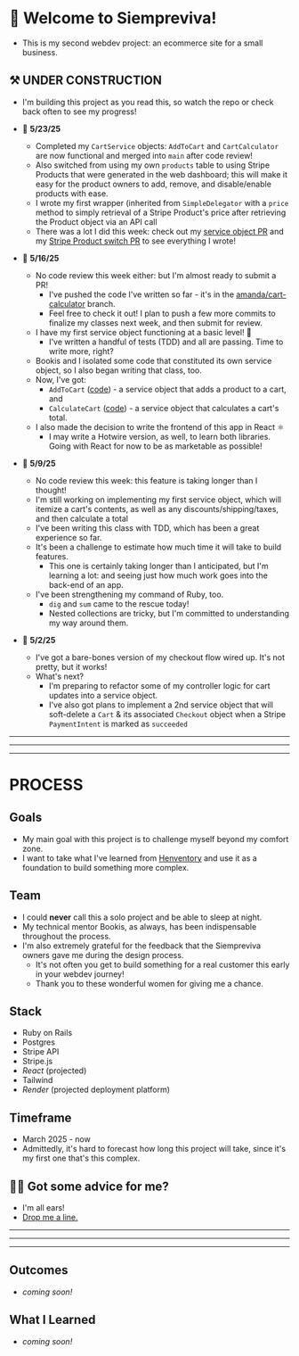 # 🪻 Welcome to Siempreviva!
- This is my second webdev project: an ecommerce site for a small business.

## ⚒️ UNDER CONSTRUCTION 
- I'm building this project as you read this, so watch the repo or check back often to see my progress!

- 📆 **5/23/25**
  - Completed my `CartService` objects: `AddToCart` and `CartCalculator` are now functional and merged into `main` after code review!
  - Also switched from using my own `products` table to using Stripe Products that were generated in the web dashboard; this will make it easy for the product owners to add, remove, and disable/enable products with ease.
  - I wrote my first wrapper (inherited from `SimpleDelegator` with a `price` method to simply retrieval of a Stripe Product's price after retrieving the Product object via an API call
  - There was a lot I did this week: check out my [service object PR](https://github.com/grandtheftdisco/siempreviva/pull/3) and my [Stripe Product switch PR](https://github.com/grandtheftdisco/siempreviva/pull/4) to see everything I wrote!

- 📆 **5/16/25**
  - No code review this week either: but I'm almost ready to submit a PR!
    - I've pushed the code I've written so far - it's in the [amanda/cart-calculator](https://github.com/grandtheftdisco/siempreviva/tree/amanda/cart-calculator) branch.
    - Feel free to check it out! I plan to push a few more commits to finalize my classes next week, and then submit for review.
  - I have my first service object functioning at a basic level! 🎉
    - I've written a handful of tests (TDD) and all are passing. Time to write more, right?
  - Bookis and I isolated some code that constituted its own service object, so I also began writing that class, too.
  - Now, I've got:
    - `AddToCart` ([code](https://github.com/grandtheftdisco/siempreviva/blob/amanda/cart-calculator/app/services/cart_service/add_to_cart.rb)) - a service object that adds a product to a cart, and 
    - `CalculateCart` ([code](https://github.com/grandtheftdisco/siempreviva/blob/amanda/cart-calculator/app/services/cart_service/calculate_cart.rb)) - a service object that calculates a cart's total. 
  - I also made the decision to write the frontend of this app in React ⚛️
    - I may write a Hotwire version, as well, to learn both libraries. Going with React for now to be as marketable as possible!

- 📆 **5/9/25**
  - No code review this week: this feature is taking longer than I thought!
  - I'm still working on implementing my first service object, which will itemize a cart's contents, as well as any discounts/shipping/taxes, and then calculate a total
  - I've been writing this class with TDD, which has been a great experience so far.
  - It's been a challenge to estimate how much time it will take to build features.
    - This one is certainly taking longer than I anticipated, but I'm learning a lot: and seeing just how much work goes into the back-end of an app.
  - I've been strengthening my command of Ruby, too.
    - `dig` and `sum` came to the rescue today!
    - Nested collections are tricky, but I'm committed to understanding my way around them.

- 📆 **5/2/25**
  - I've got a bare-bones version of my checkout flow wired up. It's not pretty, but it works!
  - What's next?
    - I'm preparing to refactor some of my controller logic for cart updates into a service object.
    - I've also got plans to implement a 2nd service object that will soft-delete a `Cart` & its associated `Checkout` object when a Stripe `PaymentIntent` is marked as `succeeded`

______________________________________
______________________________________
______________________________________

# PROCESS

## Goals
- My main goal with this project is to challenge myself beyond my comfort zone.
- I want to take what I've learned from [Henventory](https://www.github.com/grandtheftdisco/henventory) and use it as a foundation to build something more complex.

## Team
- I could **never** call this a solo project and be able to sleep at night.
- My technical mentor Bookis, as always, has been indispensable throughout the process.
- I'm also extremely grateful for the feedback that the Siempreviva owners gave me during the design process.
  - It's not often you get to build something for a real customer this early in your webdev journey!
  - Thank you to these wonderful women for giving me a chance.

## Stack
- Ruby on Rails
- Postgres
- Stripe API
- Stripe.js
- _React_ (projected)
- Tailwind
- _Render_ (projected deployment platform)

## Timeframe
- March 2025 - now
- Admittedly, it's hard to forecast how long this project will take, since it's my first one that's this complex.

## 🧑‍💻 Got some advice for me?
- I'm all ears!
- [Drop me a line.](mailto:grandtheftdisco@gmail.com)

______________________________________
______________________________________
______________________________________

## Outcomes
- _coming soon!_

## What I Learned
- _coming soon!_
